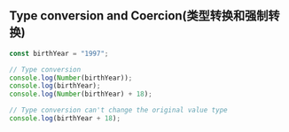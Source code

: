## Type conversion and Coercion(类型转换和强制转换)

```javascript
const birthYear = "1997";

// Type conversion
console.log(Number(birthYear));
console.log(birthYear);
console.log(Number(birthYear) + 18);

// Type conversion can't change the original value type
console.log(birthYear + 18);
